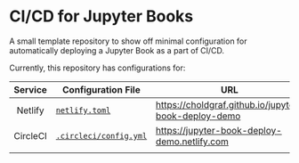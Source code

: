 # CI/CD for Jupyter Books

A small template repository to show off minimal configuration
for automatically deploying a Jupyter Book as a part of CI/CD.

Currently, this repository has configurations for:

|  Service | Configuration File                             | URL                                                  |
|:--------:|------------------------------------------------|------------------------------------------------------|
| Netlify  | [`netlify.toml` ](netlify.toml )               | https://choldgraf.github.io/jupyter-book-deploy-demo |
| CircleCI | [`.circleci/config.yml`](.circleci/config.yml) | https://jupyter-book-deploy-demo.netlify.com         |
|          |                                                |                                                      |